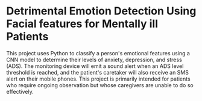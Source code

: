 # Detrimental Emotion Detection Using Facial features for Mentally ill Patients
 
This project uses Python to classify a person's emotional features using a CNN model to determine their levels of anxiety, depression, and stress (ADS). The monitoring device will emit a sound alert when an ADS level threshold is reached, and the patient's caretaker will also receive an SMS alert on their mobile phones. This project is primarily intended for patients who require ongoing observation but whose caregivers are unable to do so effectively.
